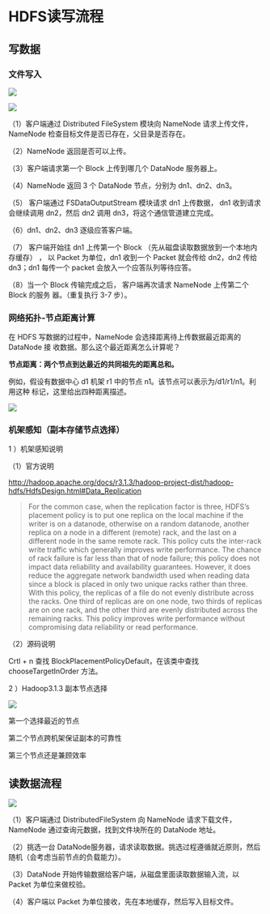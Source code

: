 # HDFS读写流程

<!-- toc -->

## 写数据

### 文件写入

![](https://cdn.jsdelivr.net/gh/Rosefinch-Midsummer/MyImagesHost04/img/20241102124812.png)

![](https://cdn.jsdelivr.net/gh/Rosefinch-Midsummer/MyImagesHost04/img/20241102124951.png)

（1）客户端通过 Distributed FileSystem 模块向 NameNode 请求上传文件，NameNode 检查目标文件是否已存在，父目录是否存在。

（2）NameNode 返回是否可以上传。

（3）客户端请求第一个 Block 上传到哪几个 DataNode 服务器上。

（4）NameNode 返回 3 个 DataNode 节点，分别为 dn1、dn2、dn3。

（5） 客户端通过 FSDataOutputStream 模块请求 dn1 上传数据， dn1 收到请求会继续调用
dn2，然后 dn2 调用 dn3，将这个通信管道建立完成。

（6）dn1、dn2、dn3 逐级应答客户端。

（7） 客户端开始往 dn1 上传第一个 Block （先从磁盘读取数据放到一个本地内存缓存） ，
以 Packet 为单位，dn1 收到一个 Packet 就会传给 dn2，dn2 传给 dn3；dn1 每传一个 packet
会放入一个应答队列等待应答。

（8）当一个 Block 传输完成之后， 客户端再次请求 NameNode 上传第二个 Block 的服务
器。（重复执行 3-7 步）。

### 网络拓扑-节点距离计算

在 HDFS 写数据的过程中，NameNode 会选择距离待上传数据最近距离的 DataNode 接
收数据。那么这个最近距离怎么计算呢？

**节点距离：两个节点到达最近的共同祖先的距离总和。**

例如，假设有数据中心 d1 机架 r1 中的节点 n1。该节点可以表示为/d1/r1/n1。利用这种
标记，这里给出四种距离描述。

![](https://cdn.jsdelivr.net/gh/Rosefinch-Midsummer/MyImagesHost04/img/20241102125235.png)


### 机架感知（副本存储节点选择）

1 ）机架感知说明

（1）官方说明

http://hadoop.apache.org/docs/r3.1.3/hadoop-project-dist/hadoop-hdfs/HdfsDesign.html#Data_Replication

>For the common case, when the replication factor is three, HDFS’s placement policy is to put one replica on the local machine if the writer is on a datanode, otherwise on a random datanode, another replica on a node in a different (remote) rack, and the last on a different node in the same remote rack. This policy cuts the inter-rack write traffic which generally improves write performance. The chance of rack failure is far less than that of node failure; this policy does not impact data reliability and availability guarantees. However, it does reduce the aggregate network bandwidth used when reading data since a block is placed in only two unique racks rather than three. With this policy, the replicas of a file do not evenly distribute across the racks. One third of replicas are on one node, two thirds of replicas are on one rack, and the other third are evenly distributed across the remaining racks. This policy improves write performance without compromising data reliability or read performance.

（2）源码说明

Crtl + n 查找 BlockPlacementPolicyDefault，在该类中查找 chooseTargetInOrder 方法。

2 ）Hadoop3.1.3 副本节点选择

![](https://cdn.jsdelivr.net/gh/Rosefinch-Midsummer/MyImagesHost04/img/20241102125546.png)

第一个选择最近的节点

第二个节点跨机架保证副本的可靠性

第三个节点还是兼顾效率

## 读数据流程

![](https://cdn.jsdelivr.net/gh/Rosefinch-Midsummer/MyImagesHost04/img/20241102125848.png)

（1）客户端通过 DistributedFileSystem 向 NameNode 请求下载文件，NameNode 通过查询元数据，找到文件块所在的 DataNode 地址。

（2）挑选一台 DataNode服务器，请求读取数据。挑选过程遵循就近原则，然后随机（会考虑当前节点的负载能力）。

（3）DataNode 开始传输数据给客户端，从磁盘里面读取数据输入流，以 Packet 为单位来做校验。

（4）客户端以 Packet 为单位接收，先在本地缓存，然后写入目标文件。